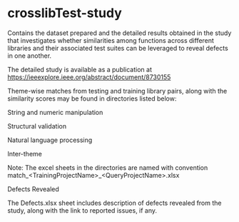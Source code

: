 # crosslibTest-study
Contains the dataset prepared and the detailed results obtained in the study that investigates whether similarities among functions across different libraries and their associated test suites can be leveraged to reveal defects in one another.

The detailed study is available as a publication at https://ieeexplore.ieee.org/abstract/document/8730155

Theme-wise matches from testing and training library pairs, along with the similarity scores may be found in directories listed below:

String and numeric manipulation

Structural validation

Natural language processing

Inter-theme

Note: The excel sheets in the directories are named with convention match_\<TrainingProjectName\>_\<QueryProjectName\>.xlsx

Defects Revealed

The Defects.xlsx sheet includes description of defects revealed from the study, along with the link to reported issues, if any.
